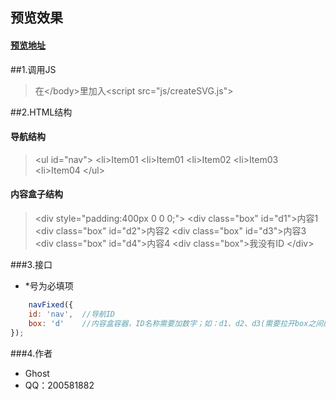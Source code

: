 ## 预览效果
#### [预览地址](http://codepen.io/ghost028/pen/qZjpRL)

##1.调用JS
> 在\</body>里加入\<script src="js/createSVG.js"></script>

##2.HTML结构
#### 导航结构
> \<ul id="nav">
>   \<li>Item01</li>
>   \<li>Item01</li>
>   \<li>Item02</li>
>   \<li>Item03</li>
>   \<li>Item04</li>
> \</ul>
#### 内容盒子结构
> \<div style="padding:400px 0 0 0;">
>        \<div class="box" id="d1">内容1</div>
>        \<div class="box" id="d2">内容2</div>
>        \<div class="box" id="d3">内容3</div>
>        \<div class="box" id="d4">内容4</div>
>        \<div class="box">我没有ID</div>
>    \</div>

###3.接口
* *号为必填项
```javascript
    navFixed({
    id: 'nav',  //导航ID
    box: 'd'    //内容盒容器，ID名称需要加数字；如：d1、d2、d3(需要拉开box之间的间距，尽可能用padding-top)
});
```
###4.作者
* Ghost
* QQ：200581882
